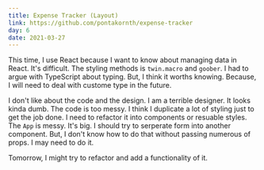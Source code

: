```yaml
---
title: Expense Tracker (Layout)
link: https://github.com/pontakornth/expense-tracker
day: 6
date: 2021-03-27
---
```

This time, I use React because I want to know about managing data in React. It's difficult.
The styling methods is `twin.macro` and `goober`. I had to argue with TypeScript about typing.
But, I think it worths knowing. Because, I will need to deal with custome type in the future.
<!--more-->


I don't like about the code and the design. I am a terrible designer. It looks kinda dumb.
The code is too messy. I think I duplicate a lot of styling just to get the job done. I 
need to refactor it into components or resuable styles. The <code class="language-ts">App</code>
is messy. It's big. I should try to serperate form into another component. But, I don't know how
to do that without passing numerous of props. I may need to do it.


Tomorrow, I might try to refactor and add a functionality of it.
